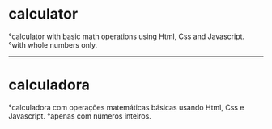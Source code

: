 # calculator
°calculator with basic math operations using Html, Css and Javascript.
°with whole numbers only.

-------------------------------------------------------
# calculadora
°calculadora com operações matemáticas básicas usando Html, Css e Javascript.
°apenas com números inteiros.
